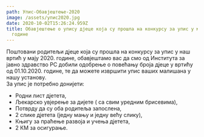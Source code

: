 ```yaml
---
path: Упис-Обавјештење-2020
image: /assets/упис2020.jpg
date: 2020-10-02T15:26:24.959Z
title: Обавјештење о упису дјеце која су прошла на конкурсу за упис у мају 2020.
  године
---
```

Поштовани родитељи дјеце која су прошла на конкурсу за упис у наш вртић у мају 2020. године, обавјештамо вас да смо од Института за јавно здравство РС добили одобрење о повећању броја дјеце у вртићу од 01.10.2020. године, те да можете извршити упис ваших малишана у нашу установу.\
За упис је потребно донијети:

* Родни лист дјетета,
* Љекарско увјерење за дијете ( са свим уредним брисевима),
* Потврду да су оба родитеља запослена,
* 2 слике дјетета (једну мању и једну већу слику),
* Књигу за праћење развоја и учења дјетета,
* 2 КМ за осигурање.